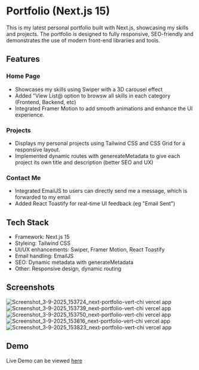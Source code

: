 # Portfolio (Next.js 15)

This is my latest personal portfolio built with Next.js, showcasing my skills and projects. The portfolio is designed to fully responsive, SEO-friendly and demonstrates the use of modern front-end librariies and tools.

## Features

### Home Page

  - Showcases my skills using Swiper with a 3D carousel effect
  - Added "View List@ option to browsw all skills in each category (Frontend, Backend, etc)
  - Integrated Framer Motion to add smooth animations and enhance the UI experience.

### Projects

  - Displays my personal projects using Tailwind CSS and CSS Grid for a responsive layout.
  - Implemented dynamic routes with genereateMetadata to give each project its own title and description (better SEO and UX)

### Contact Me

  - Integrated EmailJS to users can directly send me a message, which is forwarded to my email
  - Added React Toastify for real-time UI feedback (eg "Email Sent")

## Tech Stack

 - Framework: Next.js 15
 - Styleing: Tailwind CSS
 - UI/UX enhancements: Swiper, Framer Motion, React Toastify
 - Email handling: EmailJS
 - SEO: Dynamic metadata with generateMetadata
 - Other: Responsive design, dynamic routing

## Screenshots
![Screenshot_3-9-2025_153724_next-portfolio-vert-chi vercel app](https://github.com/user-attachments/assets/b087bbd8-421c-467f-95ae-6181df9d0b39)
![Screenshot_3-9-2025_153739_next-portfolio-vert-chi vercel app](https://github.com/user-attachments/assets/e0955157-32ef-4025-84bb-e9be1539ab58)
![Screenshot_3-9-2025_153750_next-portfolio-vert-chi vercel app](https://github.com/user-attachments/assets/ebf38f08-7ce6-4c58-b696-67455fc780da)
![Screenshot_3-9-2025_153816_next-portfolio-vert-chi vercel app](https://github.com/user-attachments/assets/c644f226-cebe-4193-bd0d-a442480557f2)
![Screenshot_3-9-2025_153823_next-portfolio-vert-chi vercel app](https://github.com/user-attachments/assets/19324122-396f-4ed4-ace1-dfb6476c50b5)

## Demo
Live Demo can be viewed [here](https://next-portfolio-vert-chi.vercel.app/)
